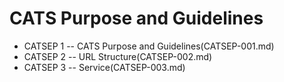 CATS Purpose and Guidelines
=============================

- CATSEP 1 -- CATS Purpose and Guidelines(CATSEP-001.md)
- CATSEP 2 -- URL Structure(CATSEP-002.md)
- CATSEP 3 -- Service(CATSEP-003.md)
